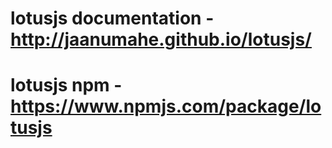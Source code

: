 # lotusjs documentation - http://jaanumahe.github.io/lotusjs/

# lotusjs npm  - https://www.npmjs.com/package/lotusjs

